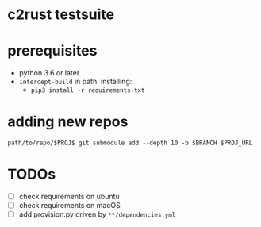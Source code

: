 # c2rust testsuite

# prerequisites

- python 3.6 or later.
- `intercept-build` in path. installing:
    - `pip3 install -r requirements.txt`

# adding new repos

    path/to/repo/$PROJ$ git submodule add --depth 10 -b $BRANCH $PROJ_URL

# TODOs
- [ ] check requirements on ubuntu
- [ ] check requirements on macOS
- [ ] add provision.py driven by `**/dependencies.yml`